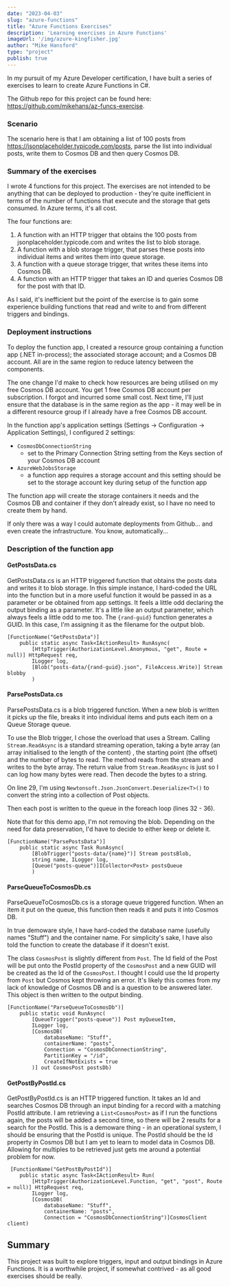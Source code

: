```yaml
---
date: "2023-04-03"
slug: "azure-functions"
title: "Azure Functions Exercises"
description: 'Learning exercises in Azure Functions'
imageUrl: '/img/azure-kingfisher.jpg'
author: "Mike Hansford"
type: "project"
publish: true
---
```

In my pursuit of my Azure Developer certification, I have built a series of exercises to learn to create Azure Functions in C#. 

The Github repo for this project can be found here: https://github.com/mikehans/az-funcs-exercise.

### Scenario
The scenario here is that I am obtaining a list of 100 posts from https://jsonplaceholder.typicode.com/posts, parse the list into individual posts, write them to Cosmos DB and then query Cosmos DB.

### Summary of the exercises
I wrote 4 functions for this project. The exercises are not intended to be anything that can be deployed to production - they're quite inefficient in terms of the number of functions that execute and the storage that gets consumed. In Azure terms, it's all cost.

The four functions are:
1. A function with an HTTP trigger that obtains the 100 posts from jsonplaceholder.typicode.com and writes the list to blob storage.
1. A function with a blob storage trigger, that parses these posts into individual items and writes them into queue storage.
1. A function with a queue storage trigger, that writes these items into Cosmos DB.
1. A function with an HTTP trigger that takes an ID and queries Cosmos DB for the post with that ID.

As I said, it's inefficient but the point of the exercise is to gain some experience building functions that read and write to and from different triggers and bindings.

### Deployment instructions
To deploy the function app, I created a resource group containing a function app (.NET in-process); the associated storage account; and a Cosmos DB account. All are in the same region to reduce latency between the components. 

The one change I'd make to check how resources are being utilised on my free Cosmos DB account. You get 1 free Cosmos DB account per subscription. I forgot and incurred some small cost. Next time, I'll just ensure that the database is in the same region as the app - it may well be in a different resource group if I already have a free Cosmos DB account.

In the function app's application settings (Settings -> Configuration -> Application Settings), I configured 2 settings:
* ```CosmosDbConnectionString```
    * set to the Primary Connection String setting from the Keys section of your Cosmos DB account
* ```AzureWebJobsStorage```
    * a function app requires a storage account and this setting should be set to the storage account key during setup of the function app

The function app will create the storage containers it needs and the Cosmos DB and container if they don't already exist, so I have no need to create them by hand.

If only there was a way I could automate deployments from Github... and even create the infrastructure. You know, automatically... 

### Description of the function app
#### GetPostsData.cs
GetPostsData.cs is an HTTP triggered function that obtains the posts data and writes it to blob storage. In this simple instance, I hard-coded the URL into the function but in a more useful function it would be passed in as a parameter or be obtained from app settings. It feels a little odd declaring the output binding as a parameter. It's a little like an output parameter, which always feels a little odd to me too. The ```{rand-guid}``` function generates a GUID. In this case, I'm assigning it as the filename for the output blob.

```Csharp
[FunctionName("GetPostsData")]
    public static async Task<IActionResult> RunAsync(
        [HttpTrigger(AuthorizationLevel.Anonymous, "get", Route = null)] HttpRequest req, 
        ILogger log,
        [Blob("posts-data/{rand-guid}.json", FileAccess.Write)] Stream blobby
        )
```

#### ParsePostsData.cs
ParsePostsData.cs is a blob triggered function. When a new blob is written it picks up the file, breaks it into individual items and puts each item on a Queue Storage queue.

To use the Blob trigger, I chose the overload that uses a Stream. Calling ```Stream.ReadAsync``` is a standard streaming operation, taking a byte array (an array initialised to the length of the content) , the starting point (the offset) and the number of bytes to read. The method reads from the stream and writes to the byte array. The return value from ```Stream.ReadAsync``` is just so I can log how many bytes were read. Then decode the bytes to a string.

On line 29, I'm using ```Newtonsoft.Json.JsonConvert.Deserialize<T>()``` to convert the string into a collection of Post objects. 

Then each post is written to the queue in the foreach loop (lines 32 - 36).

Note that for this demo app, I'm not removing the blob. Depending on the need for data preservation, I'd have to decide to either keep or delete it.

```Csharp
[FunctionName("ParsePostsData")]
    public static async Task RunAsync(
        [BlobTrigger("posts-data/{name}")] Stream postsBlob,
        string name, ILogger log,
        [Queue("posts-queue")]ICollector<Post> postsQueue
        )
```

#### ParseQueueToCosmosDb.cs
ParseQueueToCosmosDb.cs is a storage queue triggered function. When an item it put on the queue, this function then reads it and puts it into Cosmos DB.

In true demoware style, I have hard-coded the database name (usefully names "Stuff") and the container name. For simplicity's sake, I have also told the function to create the database if it doesn't exist.

The class ```CosmosPost``` is slightly different from ```Post```. The Id field of the Post will be put onto the PostId property of the ```CosmosPost``` and a new GUID will be created as the Id of the ```CosmosPost```. I thought I could use the Id property from ```Post``` but Cosmos kept throwing an error. It's likely this comes from my lack of knowledge of Cosmos DB and is a question to be answered later. This object is then written to the output binding.

```Csharp
[FunctionName("ParseQueueToCosmosDb")]
    public static void RunAsync(
        [QueueTrigger("posts-queue")] Post myQueueItem,
        ILogger log,
        [CosmosDB(
            databaseName: "Stuff",
            containerName: "posts",
            Connection = "CosmosDbConnectionString",
            PartitionKey = "/id",
            CreateIfNotExists = true
        )] out CosmosPost postsDb)
```

#### GetPostByPostId.cs
GetPostByPostId.cs is an HTTP triggered function. It takes an Id and searches Cosmos DB through an input binding for a record with a matching PostId attribute. I am retrieving a ```List<CosmosPost>``` as if I run the functions again, the posts will be added a second time, so there will be 2 results for a search for the PostId. This is a demoware thing - in an operational system, I should be ensuring that the PostId is unique. The PostId should be the Id property in Cosmos DB but I am yet to learn to model data in Cosmos DB. Allowing for multiples to be retrieved just gets me around a potential problem for now.

```Csharp
 [FunctionName("GetPostByPostId")]
    public static async Task<IActionResult> Run(
        [HttpTrigger(AuthorizationLevel.Function, "get", "post", Route = null)] HttpRequest req,
        ILogger log,
        [CosmosDB(
            databaseName: "Stuff",
            containerName: "posts",
            Connection = "CosmosDbConnectionString")]CosmosClient client)
```

## Summary
This project was built to explore triggers, input and output bindings in Azure Functions. It is a worthwhile project, if somewhat contrived - as all good exercises should be really. 